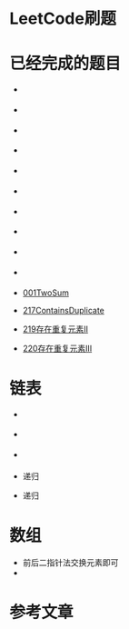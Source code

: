 # LeetCode刷题

# 已经完成的题目
- []()
- []()
- []()
- []()
- []()
- []()
- []()
- []()
- []()
- []()

- [001TwoSum](0001TwoSum.md)


- [217ContainsDuplicate](./217ContainsDuplicate.md)
- [219存在重复元素II](./219存在重复元素II.md)
- [220存在重复元素III](./220存在重复元素III.md)



# 链表
- [](0002AddTwoNumbers.md)

- [](./206反转链表.md)
- [](./237删除链表中的节点.md)

- [](./104二叉树的最大深度.md) 递归
- [](./226翻转二叉树.md)  递归

# 数组
- [](./0905按奇偶排序数组.md)   前后二指针法交换元素即可
- [](./0961重复N次的元素.md)


# 参考文章
[](https://www.zhihu.com/question/23148377/answer/36824071)
[](http://www.cs.princeton.edu/~wayne/kleinberg-tardos/)